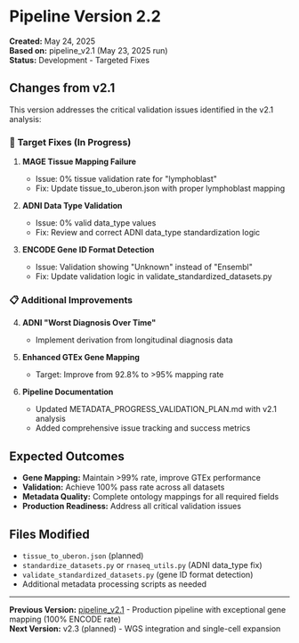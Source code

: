 # Pipeline Version 2.2

**Created:** May 24, 2025  
**Based on:** pipeline_v2.1 (May 23, 2025 run)  
**Status:** Development - Targeted Fixes

## Changes from v2.1

This version addresses the critical validation issues identified in the v2.1 analysis:

### 🎯 **Target Fixes (In Progress)**

1. **MAGE Tissue Mapping Failure**
   - Issue: 0% tissue validation rate for "lymphoblast"
   - Fix: Update tissue_to_uberon.json with proper lymphoblast mapping

2. **ADNI Data Type Validation**
   - Issue: 0% valid data_type values
   - Fix: Review and correct ADNI data_type standardization logic

3. **ENCODE Gene ID Format Detection**
   - Issue: Validation showing "Unknown" instead of "Ensembl"
   - Fix: Update validation logic in validate_standardized_datasets.py

### 📋 **Additional Improvements**

4. **ADNI "Worst Diagnosis Over Time"**
   - Implement derivation from longitudinal diagnosis data

5. **Enhanced GTEx Gene Mapping**
   - Target: Improve from 92.8% to >95% mapping rate

6. **Pipeline Documentation**
   - Updated METADATA_PROGRESS_VALIDATION_PLAN.md with v2.1 analysis
   - Added comprehensive issue tracking and success metrics

## Expected Outcomes

- **Gene Mapping:** Maintain >99% rate, improve GTEx performance
- **Validation:** Achieve 100% pass rate across all datasets
- **Metadata Quality:** Complete ontology mappings for all required fields
- **Production Readiness:** Address all critical validation issues

## Files Modified

- `tissue_to_uberon.json` (planned)
- `standardize_datasets.py` or `rnaseq_utils.py` (ADNI data_type fix)
- `validate_standardized_datasets.py` (gene ID format detection)
- Additional metadata processing scripts as needed

---

**Previous Version:** [pipeline_v2.1](../pipeline_v2.1/) - Production pipeline with exceptional gene mapping (100% ENCODE rate)  
**Next Version:** v2.3 (planned) - WGS integration and single-cell expansion